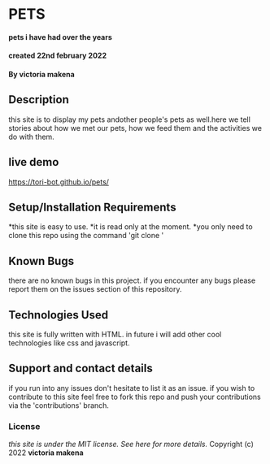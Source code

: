 # PETS
#### pets i have had over the years
#### created 22nd february 2022
#### By **victoria makena**
## Description
this site is to display my pets andother people's pets as well.here we tell stories about how we met our pets, how we feed them and the activities we do with them.

## live demo
https://tori-bot.github.io/pets/

## Setup/Installation Requirements
*this site is easy to use. 
*it is read only at the moment.
*you only need to clone this repo using the command 'git clone <repo address>'
## Known Bugs
there are no known bugs in this project. if you encounter any bugs please report them on the issues section of this repository.
## Technologies Used
this site is fully written with HTML. in future i will add other cool technologies like css and javascript.
## Support and contact details
  if you run into any issues don't hesitate to list it as an issue. 
  if you wish to contribute to this site feel free to fork this repo and push your contributions via the 'contributions' branch.
### License
*this site is under the MIT license.  See here for more details.*
Copyright (c) 2022 **victoria makena**

